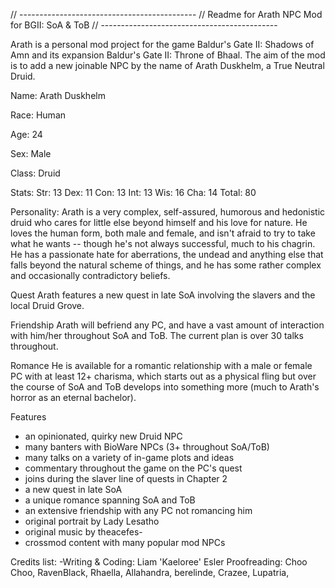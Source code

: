 // --------------------------------------------
// Readme for Arath NPC Mod for BGII: SoA & ToB
// --------------------------------------------

Arath is a personal mod project for the game Baldur's Gate II: Shadows of Amn and its expansion Baldur's Gate II: Throne of Bhaal. The aim of the mod is to add a new joinable NPC by the name of Arath Duskhelm, a True Neutral Druid.


Name:
Arath Duskhelm

Race:
Human

Age:
24

Sex:
Male

Class:
Druid

Stats:
Str: 13 
Dex: 11
Con: 13
Int: 13
Wis: 16
Cha: 14
Total: 80

Personality:
Arath is a very complex, self-assured, humorous and hedonistic druid who cares for little else beyond himself and his love for nature. He loves the human form, both male and female, and isn't afraid to try to take what he wants -- though he's not always successful, much to his chagrin. He has a passionate hate for aberrations, the undead and anything else that falls beyond the natural scheme of things, and he has some rather complex and occasionally contradictory beliefs.

Quest
Arath features a new quest in late SoA involving the slavers and the local Druid Grove.

Friendship
Arath will befriend any PC, and have a vast amount of interaction with him/her throughout SoA and ToB. The current plan is over 30 talks throughout.

Romance
He is available for a romantic relationship with a male or female PC with at least 12+ charisma, which starts out as a physical fling but over the course of SoA and ToB develops into something more (much to Arath's horror as an eternal bachelor).

Features
- an opinionated, quirky new Druid NPC
- many banters with BioWare NPCs (3+ throughout SoA/ToB)
- many talks on a variety of in-game plots and ideas
- commentary throughout the game on the PC's quest
- joins during the slaver line of quests in Chapter 2
- a new quest in late SoA
- a unique romance spanning SoA and ToB
- an extensive friendship with any PC not romancing him
- original portrait by Lady Lesatho
- original music by theacefes-
- crossmod content with many popular mod NPCs


Credits list:
-Writing & Coding: Liam 'Kaeloree' Esler
Proofreading: Choo Choo, RavenBlack, Rhaella, Allahandra, berelinde, Crazee, Lupatria,
